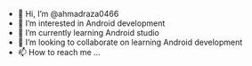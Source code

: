 - 👋 Hi, I’m @ahmadraza0466
- 👀 I’m interested in Android development
- 🌱 I’m currently learning Android studio
- 💞️ I’m looking to collaborate on learning Android development
- 📫 How to reach me ...

<!---
ahmadraza0466/ahmadraza0466 is a ✨ special ✨ repository because its `README.md` (this file) appears on your GitHub profile.
You can click the Preview link to take a look at your changes.
--->
